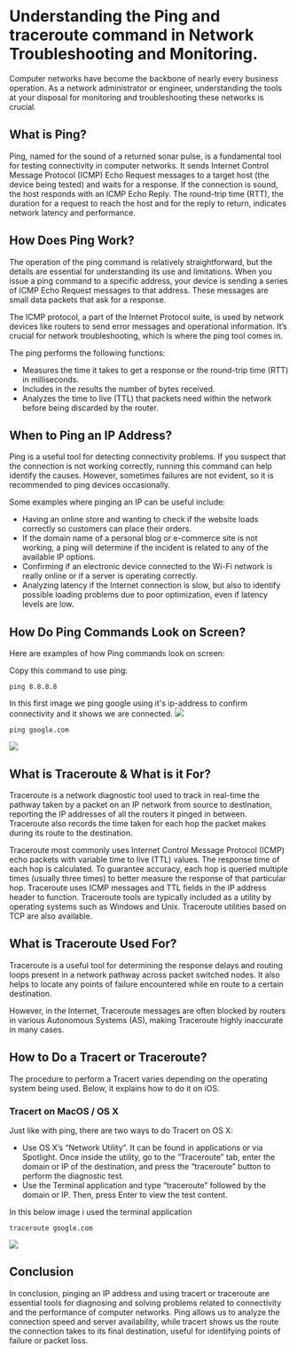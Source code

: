 # Understanding the Ping and traceroute command in Network Troubleshooting and Monitoring.

Computer networks have become the backbone of nearly every business operation. As a network administrator or engineer, understanding the tools at your disposal for monitoring and troubleshooting these networks is crucial.

## What is Ping?

Ping, named for the sound of a returned sonar pulse, is a fundamental tool for testing connectivity in computer networks. It sends Internet Control Message Protocol (ICMP) Echo Request messages to a target host (the device being tested) and waits for a response. If the connection is sound, the host responds with an ICMP Echo Reply. The round-trip time (RTT), the duration for a request to reach the host and for the reply to return, indicates network latency and performance.

## How Does Ping Work?

The operation of the ping command is relatively straightforward, but the details are essential for understanding its use and limitations. When you issue a ping command to a specific address, your device is sending a series of ICMP Echo Request messages to that address. These messages are small data packets that ask for a response.

The ICMP protocol, a part of the Internet Protocol suite, is used by network devices like routers to send error messages and operational information. It’s crucial for network troubleshooting, which is where the ping tool comes in.

The ping performs the following functions:

- Measures the time it takes to get a response or the round-trip time (RTT) in milliseconds.
- Includes in the results the number of bytes received.
- Analyzes the time to live (TTL) that packets need within the network before being discarded by the router.

## When to Ping an IP Address?

Ping is a useful tool for detecting connectivity problems. If you suspect that the connection is not working correctly, running this command can help identify the causes. However, sometimes failures are not evident, so it is recommended to ping devices occasionally.

Some examples where pinging an IP can be useful include:

- Having an online store and wanting to check if the website loads correctly so customers can place their orders.
- If the domain name of a personal blog or e-commerce site is not working, a ping will determine if the incident is related to any of the available IP options.
- Confirming if an electronic device connected to the Wi-Fi network is really online or if a server is operating correctly.
- Analyzing latency if the Internet connection is slow, but also to identify possible loading problems due to poor optimization, even if latency levels are low.

## How Do Ping Commands Look on Screen?

Here are examples of how Ping commands look on screen:

Copy this command to use ping:

```
ping 8.8.8.8
```

In this first image we ping google using it's ip-address to confirm connectivity and it shows we are connected.
<img src="/Users/segunadesokan/Desktop/client-server architecture mysql/side_self_study/Screenshot 2024-05-20 at 16.56.46.png">

```
ping google.com
```

<img src="/Users/segunadesokan/Desktop/client-server architecture mysql/Screenshot 2024-05-20 at 16.59.58.png">

## What is Traceroute & What is it For?

Traceroute is a network diagnostic tool used to track in real-time the pathway taken by a packet on an IP network from source to destination, reporting the IP addresses of all the routers it pinged in between. Traceroute also records the time taken for each hop the packet makes during its route to the destination.

Traceroute most commonly uses Internet Control Message Protocol (ICMP) echo packets with variable time to live (TTL) values. The response time of each hop is calculated. To guarantee accuracy, each hop is queried multiple times (usually three times) to better measure the response of that particular hop. Traceroute uses ICMP messages and TTL fields in the IP address header to function. Traceroute tools are typically included as a utility by operating systems such as Windows and Unix. Traceroute utilities based on TCP are also available.

## What is Traceroute Used For?

Traceroute is a useful tool for determining the response delays and routing loops present in a network pathway across packet switched nodes. It also helps to locate any points of failure encountered while en route to a certain destination.

However, in the Internet, Traceroute messages are often blocked by routers in various Autonomous Systems (AS), making Traceroute highly inaccurate in many cases.

## How to Do a Tracert or Traceroute?

The procedure to perform a Tracert varies depending on the operating system being used. Below, it explains how to do it on iOS.

### Tracert on MacOS / OS X

Just like with ping, there are two ways to do Tracert on OS X:

- Use OS X’s “Network Utility”. It can be found in applications or via Spotlight. Once inside the utility, go to the “Traceroute” tab, enter the domain or IP of the destination, and press the “traceroute” button to perform the diagnostic test.
- Use the Terminal application and type “traceroute” followed by the domain or IP. Then, press Enter to view the test content.

In this below image i used the terminal application

```
traceroute google.com
```

<img src="/Users/segunadesokan/Desktop/client-server architecture mysql/Screenshot 2024-05-20 at 17.11.48.png">

## Conclusion

In conclusion, pinging an IP address and using tracert or traceroute are essential tools for diagnosing and solving problems related to connectivity and the performance of computer networks. Ping allows us to analyze the connection speed and server availability, while tracert shows us the route the connection takes to its final destination, useful for identifying points of failure or packet loss.
